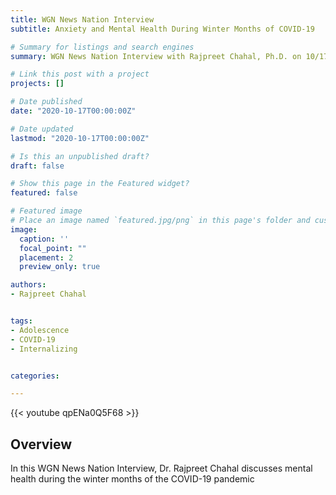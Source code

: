 ```yaml
---
title: WGN News Nation Interview
subtitle: Anxiety and Mental Health During Winter Months of COVID-19

# Summary for listings and search engines
summary: WGN News Nation Interview with Rajpreet Chahal, Ph.D. on 10/17/2020. 

# Link this post with a project
projects: []

# Date published
date: "2020-10-17T00:00:00Z"

# Date updated
lastmod: "2020-10-17T00:00:00Z"

# Is this an unpublished draft?
draft: false

# Show this page in the Featured widget?
featured: false

# Featured image
# Place an image named `featured.jpg/png` in this page's folder and customize its options here.
image:
  caption: ''
  focal_point: ""
  placement: 2
  preview_only: true

authors:
- Rajpreet Chahal


tags:
- Adolescence
- COVID-19
- Internalizing


categories:

---
```


{{< youtube qpENa0Q5F68 >}}


## Overview

In this WGN News Nation Interview, Dr. Rajpreet Chahal discusses mental health during the winter months of the COVID-19 pandemic 



